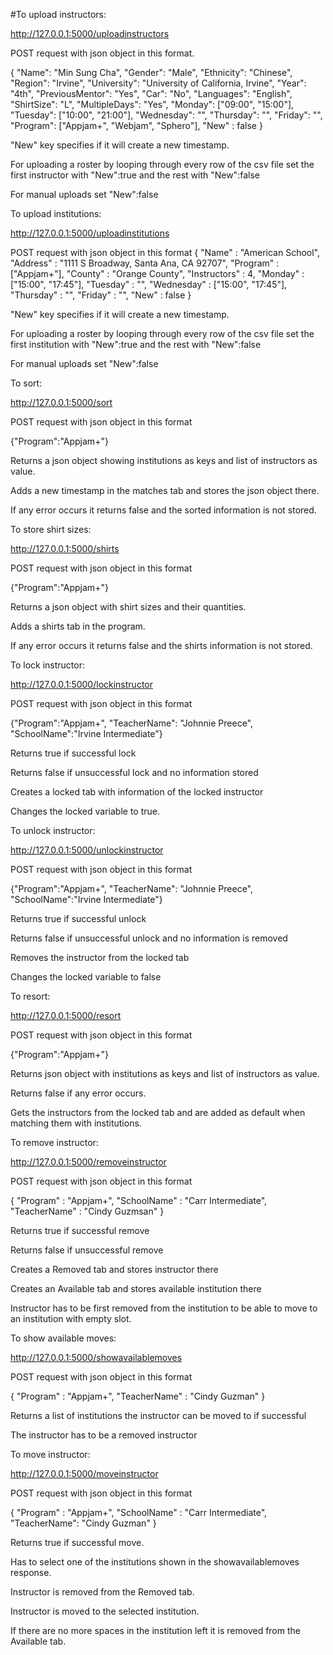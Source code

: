 #To upload instructors:

http://127.0.0.1:5000/uploadinstructors

POST request with json object in this format.

{
	"Name": "Min Sung Cha",
	"Gender": "Male",
	"Ethnicity": "Chinese",
	"Region": "Irvine",
	"University": "University of California, Irvine",
	"Year": "4th",
	"PreviousMentor": "Yes",
	"Car": "No",
	"Languages": "English",
	"ShirtSize": "L",
	"MultipleDays": "Yes",
	"Monday": ["09:00", "15:00"],
	"Tuesday": ["10:00", "21:00"],
	"Wednesday": "",
	"Thursday": "",
	"Friday": "",
	"Program": ["Appjam+", "Webjam", "Sphero"],
	"New" : false
}

"New" key specifies if it will create a new timestamp. 

For uploading a roster by looping through every row of the csv file set the first instructor with "New":true and the rest with "New":false 

For manual uploads set "New":false


To upload institutions:

http://127.0.0.1:5000/uploadinstitutions

POST request with json object in this format
{
	"Name" : "American School", 
	"Address" : "1111 S Broadway, Santa Ana, CA 92707",
	"Program" : ["Appjam+"],
	"County" : "Orange County",
	"Instructors" : 4,
	"Monday" : ["15:00", "17:45"],
	"Tuesday" : "",
	"Wednesday" : ["15:00", "17:45"],
	"Thursday" : "",
	"Friday" : "",
	"New" : false
}

"New" key specifies if it will create a new timestamp. 

For uploading a roster by looping through every row of the csv file set the first institution with "New":true and the rest with "New":false 

For manual uploads set "New":false


To sort:

http://127.0.0.1:5000/sort

POST request with json object in this format

{"Program":"Appjam+"}

Returns a json object showing institutions as keys and list of instructors as value.

Adds a new timestamp in the matches tab and stores the json object there.

If any error occurs it returns false and the sorted information is not stored. 


To store shirt sizes:

http://127.0.0.1:5000/shirts

POST request with json object in this format

{"Program":"Appjam+"}

Returns a json object with shirt sizes and their quantities.

Adds a shirts tab in the program.

If any error occurs it returns false and the shirts information is not stored. 


To lock instructor:

http://127.0.0.1:5000/lockinstructor

POST request with json object in this format

{"Program":"Appjam+", "TeacherName": "Johnnie Preece", "SchoolName":"Irvine Intermediate"}

Returns true if successful lock

Returns false if unsuccessful lock and no information stored

Creates a locked tab with information of the locked instructor 

Changes the locked variable to true.


To unlock instructor:

http://127.0.0.1:5000/unlockinstructor

POST request with json object in this format

{"Program":"Appjam+", "TeacherName": "Johnnie Preece", "SchoolName":"Irvine Intermediate"}

Returns true if successful unlock

Returns false if unsuccessful unlock and no information is removed

Removes the instructor from the locked tab

Changes the locked variable to false


To resort:

http://127.0.0.1:5000/resort

POST request with json object in this format

{"Program":"Appjam+"}

Returns json object with institutions as keys and list of instructors as value. 

Returns false if any error occurs.

Gets the instructors from the locked tab and are added as default when matching them with institutions.


To remove instructor:

http://127.0.0.1:5000/removeinstructor

POST request with json object in this format

{
	"Program" : "Appjam+", 
	"SchoolName" : "Carr Intermediate", 
	"TeacherName" : "Cindy Guzmsan"
}

Returns true if successful remove

Returns false if unsuccessful remove

Creates a Removed tab and stores instructor there

Creates an Available tab and stores available institution there

Instructor has to be first removed from the institution to be able to move to an institution with empty slot. 


To show available moves:

http://127.0.0.1:5000/showavailablemoves

POST request with json object in this format

{
	"Program" : "Appjam+",
	"TeacherName" : "Cindy Guzman"
}

Returns a list of institutions the instructor can be moved to if successful

The instructor has to be a removed instructor


To move instructor:

http://127.0.0.1:5000/moveinstructor

POST request with json object in this format

{
	"Program" : "Appjam+",
	"SchoolName" : "Carr Intermediate", 
	"TeacherName": "Cindy Guzman"
}

Returns true if successful move. 

Has to select one of the institutions shown in the showavailablemoves response.

Instructor is removed from the Removed tab.

Instructor is moved to the selected institution.

If there are no more spaces in the institution left it is removed from the Available tab.

